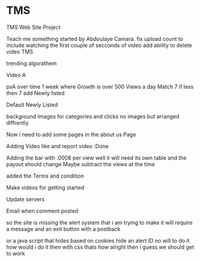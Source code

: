 TMS
===
TMS Web Site Project 

Teach me something started by Abdoulaye Camara. 
fix upload count to include watching the first couple of secconds of video 
add ability to delete video
TMS

trending algorathem 

Video A

pvA over time 1 week where Growth is over 500 Views a day 
Match 7 
if less then 7
add Newly listed  

Default 
Newly Listed 




background Images for categories and clicks  no images but arranged diffrently 

Now i need to add some pages in the about us Page

 
 Adding Video like and report video  :Done 
 
 Adding the bar with .0008 per view 
 	well it will need its own table 
 		and the payout should change 
 		Maybe subtract the views at the time 
 		
 
 added the Terms and condition
   
 
 Make videos for getting started 
 
 Update servers 
 
 Email when comment posted 
 
 
so the site is missing the alert system that i am trying to make 
it will require a message and an exit button with a postback 

or a java script that hides based on cookies hide an alert ID 
no will to do it 
how would i do it then 
with css thats how
alright then i guess we should get to work  